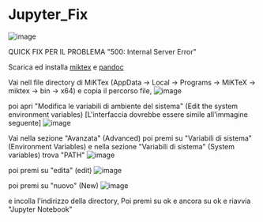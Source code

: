 # Jupyter_Fix


![image](https://github.com/Ricky-bruh/Jupyter_Fix/assets/113943400/d55a4486-1cbe-47b8-a3a0-3db2dd4676e1)

   QUICK FIX PER IL PROBLEMA "500: Internal Server Error"

Scarica ed installa [miktex](https://miktex.org/howto/download-miktex) e [pandoc]([https://miktex.org/howto/download-miktex](https://github.com/jgm/pandoc/releases/tag/3.1.12.2))

Vai nell file directory di MiKTex (AppData -> Local -> Programs -> MiKTeX -> miktex -> bin -> x64) e copia il percorso file,
![image](https://github.com/Ricky-bruh/Jupyter_Fix/assets/113943400/e45281f8-982f-49d1-aff3-21ffd88cb8f3)

poi apri "Modifica le variabili di ambiente del sistema" (Edit the system environment variables) [L'interfaccia dovrebbe essere simile all'immagine seguente]
![image](https://github.com/Ricky-bruh/Jupyter_Fix/assets/113943400/f76f750e-d236-47a1-aa1c-bc8c0b32a158)

Vai nella sezione "Avanzata" (Advanced) poi premi su "Variabili di sistema" (Environment Variables) e nella sezione "Variabili di sistema" (System variables) trova "PATH"
![image](https://github.com/Ricky-bruh/Jupyter_Fix/assets/113943400/293126f9-a34d-491b-b28e-94e2e1b7b75d)

 poi premi su "edita" (edit)
![image](https://github.com/Ricky-bruh/Jupyter_Fix/assets/113943400/61172efd-3b40-4c7b-b03c-ad114613cd5c)

 poi premi su "nuovo" (New)
![image](https://github.com/Ricky-bruh/Jupyter_Fix/assets/113943400/c3afa4a4-73d0-459e-b010-97dcf7d2911c)


e incolla l'indirizzo della directory, Poi premi su ok e ancora su ok e riavvia "Jupyter Notebook" 

